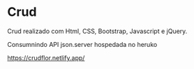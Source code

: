 # Crud

Crud realizado com Html, CSS, Bootstrap, Javascript e jQuery.

Consumnindo API json.server hospedada no heruko 

https://crudflor.netlify.app/
